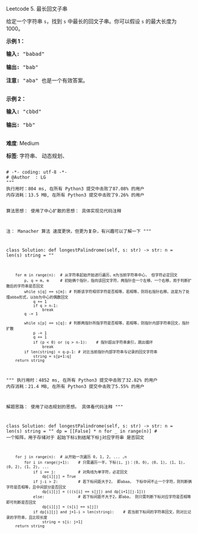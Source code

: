 Leetcode 5. 最长回文子串
<p>给定一个字符串 <code>s</code>，找到 <code>s</code> 中最长的回文子串。你可以假设&nbsp;<code>s</code> 的最大长度为 1000。</p>


<p><strong>示例 1：</strong></p>



<pre><strong>输入:</strong> &quot;babad&quot;

<strong>输出:</strong> &quot;bab&quot;

<strong>注意:</strong> &quot;aba&quot; 也是一个有效答案。

</pre>



<p><strong>示例 2：</strong></p>



<pre><strong>输入:</strong> &quot;cbbd&quot;

<strong>输出:</strong> &quot;bb&quot;

</pre>





 **难度**: Medium



 **标签**: 字符串、 动态规划、 





<div class="hcb_wrap">
<pre class="prism undefined-numbers lang-python" data-lang="Python"><code>
# -*- coding: utf-8 -*-
# @Author  : LG
"""
执行用时：804 ms, 在所有 Python3 提交中击败了87.08% 的用户
内存消耗：13.5 MB, 在所有 Python3 提交中击败了9.26% 的用户

算法思想：
    使用了中心扩散的思想：
    具体实现见代码注释

注： Manacher 算法 速度更快，但更为复杂，有兴趣可以了解一下
"""

class Solution:
    def longestPalindrome(self, s: str) -> str:
        n = len(s)
        string = ""

        for m in range(n):  # 从字符串起始开始进行遍历，m为当前字符串中心， 但字符必定回文
            p, q = m, m     # 初始俩个指针，指向该回文字符，两指针会一个左移、一个右移，用于判断扩散后的字符串是否回文
            while s[q] == s[m]: # 判断该字符相邻字符是否相等，若相等，则将右指针右移。这是为了处理abba形式，以bb为中心的偶数回文
                q += 1
                if q > n-1:
                    break
            q -= 1

            while s[p] == s[q]: # 判断两指针所指字符是否相等，若相等，则指针内部字符串回文，指针扩散
                p -= 1
                q += 1
                if (p < 0) or (q > n-1):    # 指针超出字符串索引，跳出循环
                    break
            if len(string) < q-p-1: # 对比当前指针内部字符串与记录的回文字符串
                string = s[p+1:q]
        return string


"""
执行用时：4852 ms, 在所有 Python3 提交中击败了32.82% 的用户
内存消耗：21.4 MB, 在所有 Python3 提交中击败了5.55% 的用户

解题思路：
    使用了动态规划的思想。
    具体看代码注释
"""

class Solution:
    def longestPalindrome(self, s: str) -> str:
        n = len(s)
        string = ""
        dp = [[False] * n for _ in range(n)]    # 一个矩阵，用于存储对于 起始下标i到结尾下标j对应字符串 是否回文

        for j in range(n):  # 从开始一次遍历 0, 1, 2, ... ,n
            for i in range(j+1):    # 只需遍历一半，下标(i, j)：(0, 0), (0, 1), (1, 1), (0, 2), (1, 2), ...
                if i == j:          # 对角线为单字符，必定回文
                    dp[i][j] = True
                if j-i > 2:         # 若下标间距大于2， 即abaa， 下标中间不止一个字符，则判断俩字符是否相等，且中间部分是否回文
                    dp[i][j] = (((s[i] == s[j]) and dp[i+1][j-1]))
                else:               # 若下标间距不大于2，即aba， 则只需判断下标对应字符是否相等即可判断是否回文
                    dp[i][j] = (s[i] == s[j])
                if dp[i][j] and j+1-i > len(string):    # 若当前下标间的字符串回文，则对比记录的字符串，且比较长度
                    string = s[i: j+1]
        return string
</code></pre></div>
